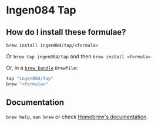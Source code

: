 # Ingen084 Tap

## How do I install these formulae?

`brew install ingen084/tap/<formula>`

Or `brew tap ingen084/tap` and then `brew install <formula>`.

Or, in a [`brew bundle`](https://github.com/Homebrew/homebrew-bundle) `Brewfile`:

```ruby
tap "ingen084/tap"
brew "<formula>"
```

## Documentation

`brew help`, `man brew` or check [Homebrew's documentation](https://docs.brew.sh).
